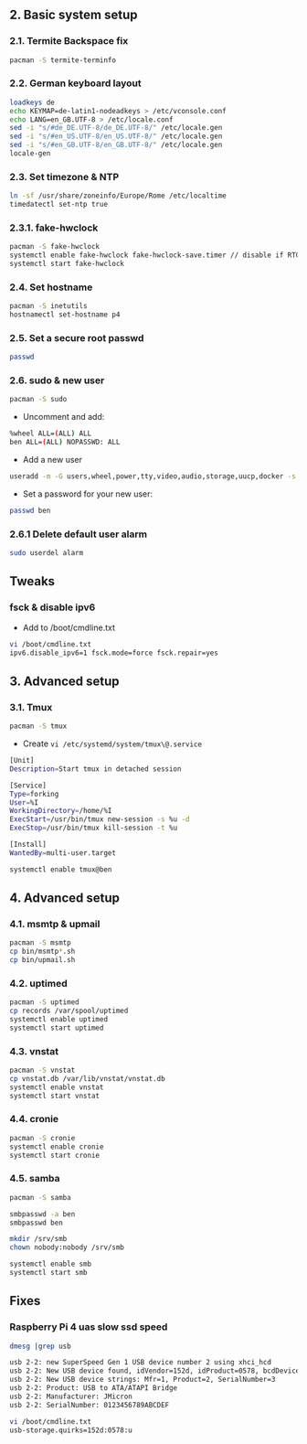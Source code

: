 
## 2. Basic system setup

### 2.1. Termite Backspace fix

```bash
pacman -S termite-terminfo
```

### 2.2. German keyboard layout

```bash
loadkeys de
echo KEYMAP=de-latin1-nodeadkeys > /etc/vconsole.conf
echo LANG=en_GB.UTF-8 > /etc/locale.conf
sed -i "s/#de_DE.UTF-8/de_DE.UTF-8/" /etc/locale.gen
sed -i "s/#en_US.UTF-8/en_US.UTF-8/" /etc/locale.gen
sed -i "s/#en_GB.UTF-8/en_GB.UTF-8/" /etc/locale.gen
locale-gen
```
### 2.3. Set timezone & NTP

```bash
ln -sf /usr/share/zoneinfo/Europe/Rome /etc/localtime
timedatectl set-ntp true
```

### 2.3.1. fake-hwclock

```bash
pacman -S fake-hwclock
systemctl enable fake-hwclock fake-hwclock-save.timer // disable if RTC
systemctl start fake-hwclock
```

### 2.4. Set hostname

```bash
pacman -S inetutils
hostnamectl set-hostname p4
```

### 2.5. Set a secure root passwd

```bash
passwd
```

### 2.6. sudo & new user

```bash
pacman -S sudo
```

* Uncomment and add:

```bash
%wheel ALL=(ALL) ALL
ben ALL=(ALL) NOPASSWD: ALL
```

* Add a new user

```bash
useradd -m -G users,wheel,power,tty,video,audio,storage,uucp,docker -s /bin/bash ben
```

* Set a password for your new user:

```bash
passwd ben
```

### 2.6.1 Delete default user alarm

```bash
sudo userdel alarm
```

## Tweaks
### fsck & disable ipv6

* Add to /boot/cmdline.txt

```bash
vi /boot/cmdline.txt
ipv6.disable_ipv6=1 fsck.mode=force fsck.repair=yes
```

## 3. Advanced setup
### 3.1. Tmux

```bash
pacman -S tmux
```

* Create `vi /etc/systemd/system/tmux\@.service`
```bash
[Unit]
Description=Start tmux in detached session

[Service]
Type=forking
User=%I
WorkingDirectory=/home/%I
ExecStart=/usr/bin/tmux new-session -s %u -d
ExecStop=/usr/bin/tmux kill-session -t %u

[Install]
WantedBy=multi-user.target
```

```bash
systemctl enable tmux@ben
```

## 4. Advanced setup
### 4.1. msmtp & upmail

```bash
pacman -S msmtp
cp bin/msmtp*.sh
cp bin/upmail.sh
```

### 4.2. uptimed

```bash
pacman -S uptimed
cp records /var/spool/uptimed
systemctl enable uptimed
systemctl start uptimed
```
### 4.3. vnstat

```bash
pacman -S vnstat
cp vnstat.db /var/lib/vnstat/vnstat.db
systemctl enable vnstat
systemctl start vnstat
```

### 4.4. cronie

```bash
pacman -S cronie
systemctl enable cronie
systemctl start cronie
```

### 4.5. samba

```bash
pacman -S samba

smbpasswd -a ben
smbpasswd ben

mkdir /srv/smb
chown nobody:nobody /srv/smb

systemctl enable smb
systemctl start smb
```

## Fixes
### Raspberry Pi 4 uas slow ssd speed

```bash
dmesg |grep usb

usb 2-2: new SuperSpeed Gen 1 USB device number 2 using xhci_hcd 
usb 2-2: New USB device found, idVendor=152d, idProduct=0578, bcdDevice= 2.09
usb 2-2: New USB device strings: Mfr=1, Product=2, SerialNumber=3
usb 2-2: Product: USB to ATA/ATAPI Bridge
usb 2-2: Manufacturer: JMicron
usb 2-2: SerialNumber: 0123456789ABCDEF

vi /boot/cmdline.txt
usb-storage.quirks=152d:0578:u
```
